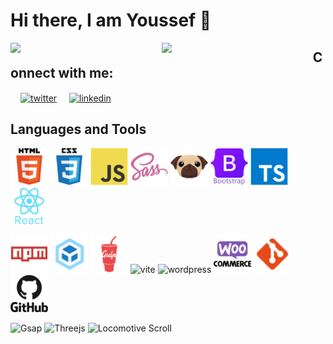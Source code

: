 # Hi there, I am Youssef 🤚

<div width="100vw">
  <img src="https://github-readme-stats.vercel.app/api?username=ymhaah&show_icons=true" align="left" width="48%" />

<img src="https://github-readme-stats.vercel.app/api/top-langs/?username=ymhaah&layout=compact" align="left" width="48%"/>
</div>

## Connect with me:
<p align="left">
<a href="https://twitter.com/hafanwi" target="blank" style="margin: 0 1rem 00"><img align="center" src="https://cdn-icons-png.flaticon.com/512/733/733579.png" alt="twitter" title="twitter" height="40" width="40"/></a>
<a href="https://www.linkedin.com/in/yousef-mohamed-348221204/" target="blank"><img align="center" src="https://upload.wikimedia.org/wikipedia/commons/thumb/8/81/LinkedIn_icon.svg/1200px-LinkedIn_icon.svg.png" alt="linkedin" title="linkedin" height="40" width="40"/></a>
</p> 

## Languages and Tools
<p align="left">
<img src="https://raw.githubusercontent.com/devicons/devicon/1119b9f84c0290e0f0b38982099a2bd027a48bf1/icons/html5/html5-original-wordmark.svg" alt="html" title="html" width="60" height="60"/>
 <img src="https://raw.githubusercontent.com/devicons/devicon/1119b9f84c0290e0f0b38982099a2bd027a48bf1/icons/css3/css3-original-wordmark.svg" alt="css" title="css" width="60" height="60"/>
 <img src="https://raw.githubusercontent.com/devicons/devicon/1119b9f84c0290e0f0b38982099a2bd027a48bf1/icons/javascript/javascript-original.svg" alt="javascript" title="javascript" width="60" height="60"/>
 <img src="https://raw.githubusercontent.com/devicons/devicon/1119b9f84c0290e0f0b38982099a2bd027a48bf1/icons/sass/sass-original.svg" alt="sass" title="sass" width="60" height="60"/>
 <img src="https://raw.githubusercontent.com/PKief/vscode-material-icon-theme/6e9e5f5bde3487521d41f0a8044fd94ebd5f1e08/icons/pug.svg" alt="pugjs" title="pugjs" width="60" height="60"/>
   <img src="https://raw.githubusercontent.com/devicons/devicon/1119b9f84c0290e0f0b38982099a2bd027a48bf1/icons/bootstrap/bootstrap-original-wordmark.svg" alt="bootstrap" title="bootstrap" width="60" height="60"/>
 
<img src="https://raw.githubusercontent.com/devicons/devicon/1119b9f84c0290e0f0b38982099a2bd027a48bf1/icons/typescript/typescript-original.svg" alt="typescript" title="typescript" width="60" height="60"/>
     <img src="https://raw.githubusercontent.com/devicons/devicon/1119b9f84c0290e0f0b38982099a2bd027a48bf1/icons/react/react-original-wordmark.svg" alt="react" title="react"  width="60" height="60"/>
 </p> 

 <p align="left">

   <img src="https://raw.githubusercontent.com/devicons/devicon/1119b9f84c0290e0f0b38982099a2bd027a48bf1/icons/npm/npm-original-wordmark.svg" alt="npm" title="npm" width="60" height="60"/>
 <img src="https://raw.githubusercontent.com/PKief/vscode-material-icon-theme/6e9e5f5bde3487521d41f0a8044fd94ebd5f1e08/icons/webpack.svg" alt="webpack" title="webpack" width="60" height="60"/>
  <img src="https://raw.githubusercontent.com/devicons/devicon/1119b9f84c0290e0f0b38982099a2bd027a48bf1/icons/gulp/gulp-plain.svg" alt="gulp" title="gulp" width="60" height="60"/>
 <img src="https://upload.wikimedia.org/wikipedia/commons/thumb/f/f1/Vitejs-logo.svg/800px-Vitejs-logo.svg.png" alt="vite" title="vite" width="60" height="60"/>
   <img src="https://upload.wikimedia.org/wikipedia/commons/thumb/9/98/WordPress_blue_logo.svg/2048px-WordPress_blue_logo.svg.png" alt="wordpress" title="wordpress" width="60" height="60"/>
    <img src="https://raw.githubusercontent.com/devicons/devicon/1119b9f84c0290e0f0b38982099a2bd027a48bf1/icons/woocommerce/woocommerce-original-wordmark.svg" alt="woocommerce" title="woocommerce" width="60" height="60"/>
  <img src="https://raw.githubusercontent.com/PKief/vscode-material-icon-theme/6e9e5f5bde3487521d41f0a8044fd94ebd5f1e08/icons/git.svg" alt="git" title="git" width="60" height="60"/>
  <img src="https://raw.githubusercontent.com/devicons/devicon/1119b9f84c0290e0f0b38982099a2bd027a48bf1/icons/github/github-original-wordmark.svg" alt="github" title="github" width="60" height="60"/>




</p> 
 
 <p align="left">
 
 <img src="https://greensock.com/uploads/monthly_2020_03/tweenmax.png.cf27916e926fbb328ff214f66b4c8429.png" title="Gsap" alt="Gsap" width="60" height="60"/>
 <img src="https://user-images.githubusercontent.com/77534098/191093846-c86ad1d5-f66b-458c-bc39-4c27e88b8357.png" alt="Threejs" title="Threejs" width="60" height="60"/>
 <img src="https://user-images.githubusercontent.com/4596862/58807621-67aeec00-85e6-11e9-8e3a-3fe4123ee76c.png" alt="Locomotive Scroll" title="Locomotive Scroll" width="60" height="60"/>

 </p> 

